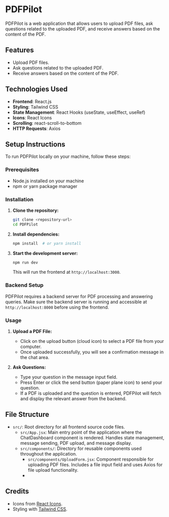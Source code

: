# PDFPilot

PDFPilot is a web application that allows users to upload PDF files, ask questions related to the uploaded PDF, and receive answers based on the content of the PDF.

## Features
- Upload PDF files.
- Ask questions related to the uploaded PDF.
- Receive answers based on the content of the PDF.

## Technologies Used
- **Frontend**: React.js
- **Styling**: Tailwind CSS
- **State Management**: React Hooks (useState, useEffect, useRef)
- **Icons**: React Icons
- **Scrolling**: react-scroll-to-bottom
- **HTTP Requests**: Axios

## Setup Instructions
To run PDFPilot locally on your machine, follow these steps:

### Prerequisites
- Node.js installed on your machine
- npm or yarn package manager

### Installation
1. **Clone the repository:**
   ```bash
   git clone <repository-url>
   cd PDFPilot
   ```

2. **Install dependencies:**
   ```bash
   npm install  # or yarn install
   ```

3. **Start the development server:**
   ```bash
   npm run dev
   ```
   This will run the frontend at `http://localhost:3000`.

### Backend Setup
PDFPilot requires a backend server for PDF processing and answering queries. Make sure the backend server is running and accessible at `http://localhost:8000` before using the frontend.

### Usage
1. **Upload a PDF File:**
   - Click on the upload button (cloud icon) to select a PDF file from your computer.
   - Once uploaded successfully, you will see a confirmation message in the chat area.

2. **Ask Questions:**
   - Type your question in the message input field.
   - Press Enter or click the send button (paper plane icon) to send your question.
   - If a PDF is uploaded and the question is entered, PDFPilot will fetch and display the relevant answer from the backend.


## File Structure
- `src/`: Root directory for all frontend source code files.
  - `src/App.jsx`: Main entry point of the application where the ChatDashboard component is rendered. Handles state management, message sending, PDF upload, and message display.
  - `src/components/`: Directory for reusable components used throughout the application.
    - `src/components/UploadForm.jsx`: Component responsible for uploading PDF files. Includes a file input field and uses Axios for file upload functionality.
    - 

## Credits
- Icons from [React Icons](https://react-icons.github.io/react-icons/).
- Styling with [Tailwind CSS](https://tailwindcss.com/).
